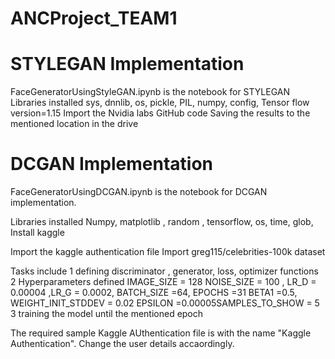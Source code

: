 # ANCProject_TEAM1

# STYLEGAN Implementation
FaceGeneratorUsingStyleGAN.ipynb is the notebook for STYLEGAN
Libraries installed sys, dnnlib, os, pickle, PIL, numpy, config,
Tensor flow version=1.15
Import the Nvidia labs GitHub code
Saving the results to the mentioned location in the drive


# DCGAN Implementation
FaceGeneratorUsingDCGAN.ipynb is the notebook for DCGAN implementation.

Libraries installed 
Numpy, matplotlib ,  random ,  tensorflow, os, time, glob, 
Install kaggle

Import the kaggle authentication file
Import greg115/celebrities-100k dataset

Tasks include
1 defining discriminator , generator, loss, optimizer functions
2 Hyperparameters defined IMAGE_SIZE = 128 NOISE_SIZE = 100 ,
LR_D = 0.00004 ,LR_G = 0.0002, BATCH_SIZE =64, EPOCHS =31
BETA1 =0.5, WEIGHT_INIT_STDDEV = 0.02 EPSILON =0.00005SAMPLES_TO_SHOW = 5
3 training the model until the mentioned epoch

The required sample Kaggle AUthentication file is with the name "Kaggle Authentication". Change the user details accaordingly.
